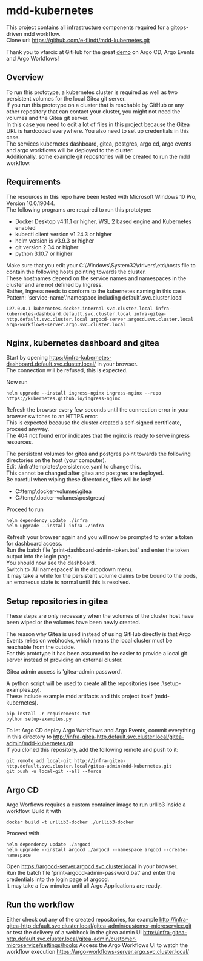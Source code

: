 # mdd-kubernetes
This project contains all infrastructure components required for a gitops-driven mdd workflow.  
Clone url: https://github.com/e-flindt/mdd-kubernetes.git  

Thank you to vfarcic at GitHub for the great [demo](https://github.com/vfarcic/argo-combined-demo) on Argo CD, Argo Events and Argo Workflows!

## Overview

To run this prototype, a kubernetes cluster is required as well as two persistent volumes for the local Gitea git server.  
If you run this prototype on a cluster that is reachable by GitHub or any other repository that can contact your cluster, you might not need the volumes and the Gitea git server.  
In this case you need to edit a lot of files in this project because the Gitea URL is hardcoded everywhere.
You also need to set up credentials in this case.  
The services kubernetes dashboard, gitea, postgres, argo cd, argo events and argo workflows will be deployed to the cluster.  
Additionally, some example git repositories will be created to run the mdd workflow.

## Requirements

The resources in this repo have been tested with Microsoft Windows 10 Pro, Version 10.0.19044.  
The following programs are required to run this prototype:

- Docker Desktop v4.11.1 or higher, WSL 2 based engine and Kubernetes enabled
- kubectl client version v1.24.3 or higher
- helm version is v3.9.3 or higher
- git version 2.34 or higher
- python 3.10.7 or higher

Make sure that you edit your C:\Windows\System32\drivers\etc\hosts file to contain the following hosts pointing towards the cluster.  
These hostnames depend on the service names and namespaces in the cluster and are not defined by Ingress.  
Rather, Ingress needs to conform to the kubernetes naming in this case.  
Pattern: 'service-name'.'namespace including default'.svc.cluster.local  
```
127.0.0.1 kubernetes.docker.internal svc.cluster.local infra-kubernetes-dashboard.default.svc.cluster.local infra-gitea-http.default.svc.cluster.local argocd-server.argocd.svc.cluster.local argo-workflows-server.argo.svc.cluster.local
```

## Nginx, kubernetes dashboard and gitea

Start by opening https://infra-kubernetes-dashboard.default.svc.cluster.local/ in your browser.  
The connection will be refused, this is expected.  

Now run 
```
helm upgrade --install ingress-nginx ingress-nginx --repo https://kubernetes.github.io/ingress-nginx
``` 
Refresh the browser every few seconds until the connection error in your browser switches to an HTTPS error.  
This is expected because the cluster created a self-signed certificate, proceed anyway.  
The 404 not found error indicates that the nginx is ready to serve ingress resources.  

The persistent volumes for gitea and postgres point towards the following directories on the host (your computer).  
Edit .\infra\templates\persistence.yaml to change this.  
This cannot be changed after gitea and postgres are deployed.  
Be careful when wiping these directories, files will be lost!  
- C:\temp\docker-volumes\gitea
- C:\temp\docker-volumes\postgresql

Proceed to run
```
helm dependency update ./infra
helm upgrade --install infra ./infra
```
Refresh your browser again and you will now be prompted to enter a token for dashboard access.  
Run the batch file 'print-dashboard-admin-token.bat' and enter the token output into the login page.  
You should now see the dashboard.  
Switch to 'All namespaces' in the dropdown menu.  
It may take a while for the persistent volume claims to be bound to the pods, an erroneous state is normal until this is resolved.  

## Setup repositories in gitea

These steps are only necessary when the volumes of the cluster host have been wiped or the volumes have been newly created.  

The reason why Gitea is used instead of using GitHub directly is that Argo Events relies on webhooks, which means the local cluster must be reachable from the outside.  
For this prototype it has been assumed to be easier to provide a local git server instead of providing an external cluster.

Gitea admin access is 'gitea-admin:password'.

A python script will be used to create all the repositories (see .\setup-examples.py).  
These include example mdd artifacts and this project itself (mdd-kubernetes).
```
pip install -r requirements.txt
python setup-examples.py 
```

To let Argo CD deploy Argo Workflows and Argo Events, commit everything in this directory to http://infra-gitea-http.default.svc.cluster.local/gitea-admin/mdd-kubernetes.git  
If you cloned this repository, add the following remote and push to it:
```
git remote add local-git http://infra-gitea-http.default.svc.cluster.local/gitea-admin/mdd-kubernetes.git
git push -u local-git --all --force
```

## Argo CD

Argo Worflows requires a custom container image to run urllib3 inside a workflow.
Build it with
```
docker build -t urllib3-docker ./urllib3-docker
```

Proceed with 
```
helm dependency update ./argocd
helm upgrade --install argocd ./argocd --namespace argocd --create-namespace
```
Open https://argocd-server.argocd.svc.cluster.local in your browser.  
Run the batch file 'print-argocd-admin-password.bat' and enter the credentials into the login page of argocd.  
It may take a few minutes until all Argo Applications are ready.

## Run the workflow

Either check out any of the created repositories, for example http://infra-gitea-http.default.svc.cluster.local/gitea-admin/customer-microservice.git or test the delivery of a webhook in the gitea admin UI http://infra-gitea-http.default.svc.cluster.local/gitea-admin/customer-microservice/settings/hooks
Access the Argo Workflows UI to watch the workflow execution https://argo-workflows-server.argo.svc.cluster.local/
